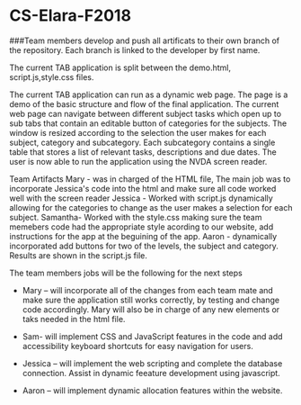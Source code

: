 ﻿# CS-Elara-F2018

###Team members develop and push all artificats to their own branch of the repository. Each branch is linked to the developer by first name.


The current TAB application is split between the demo.html, script.js,style.css files.


The current TAB application can run as a dynamic web page. The page is a demo of the basic structure and flow of the final application. The current web page can navigate between different subject tasks which open up to sub tabs that contain an editable button of categories for the subjects. The window is resized according to the selection the user makes for each subject, category and subcategory. Each subcategory contains a single table that stores a list of relevant tasks, descriptions and due dates. The user is now able to run the application using the NVDA screen reader.

Team Artifacts 
Mary - was in charged of the HTML file, The main job was to incorporate Jessica's code into the html and make sure all code worked well with the screen reader
Jessica - Worked with script.js dynamically allowing for the categories to change as the user makes a selection for each subject.
Samantha- Worked with the style.css making sure the team memebers code had the appropriate style acording to our website, add instructions for the app at the beguining of the app. 
Aaron - dynamically incorporated add buttons for two of the levels, the subject and category. Results are shown in the script.js file.

The team members jobs will be the following for the next steps

-	Mary – will incorporate all of the changes from each team mate and make sure the application still works correctly, by testing and change code accordingly. Mary will also be in charge of any new elements or taks needed in the html file.

-	Sam- will implement CSS and JavaScript features in the code and add accessibility keyboard shortcuts for easy navigation for users. 
-	Jessica – will implement the web scripting and complete the database connection. Assist in dynamic feeature development using javascript.  
-	Aaron – will implement dynamic allocation features within the website.
